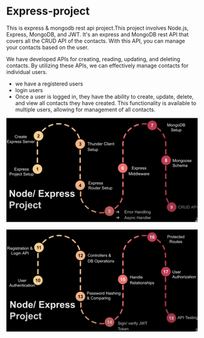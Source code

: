 # Express-project
This is express & mongodb rest api project.This project involves Node.js, Express, MongoDB, and JWT. It's an express and MongoDB 
rest API that covers all the CRUD API of the contacts. With this API, you can manage your contacts based on the user.<br>

We have developed APIs for creating, reading, updating, and deleting contacts. By utilizing these APIs, we can effectively manage contacts for individual users.
- we have a registered users
- login users
- Once a user is logged in, they have the ability to create, update, delete, and view all contacts they have created. This functionality is available to multiple users, allowing for management of all contacts.

![1](./img/1.png)<br><br>
![2](./img/2.png)